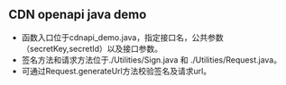 ## CDN openapi java demo
- 函数入口位于cdnapi_demo.java，指定接口名，公共参数（secretKey,secretId）以及接口参数。
- 签名方法和请求方法位于./Utilities/Sign.java 和 ./Utilities/Request.java。
- 可通过Request.generateUrl方法校验签名及请求url。

